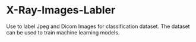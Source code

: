 # X-Ray-Images-Labler
Use to label Jpeg and Dicom Images for classification dataset. The dataset can be used to train machine learning models.
